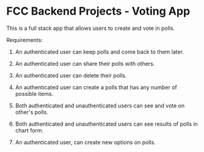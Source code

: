 # FCC Backend Projects - Voting App

This is a full stack app that allows users to create
and vote in polls.

Requirements:

1. An authenticated user can keep polls and come back
to them later.

2. An authenticated user can share their polls with
others.

3. An authenticated user can delete their polls.

4. An authenticated user can create a polls that has
any number of possible items.

5. Both authenticated and unauthenticated users can
see and vote on other's polls.

6. Both authenticated and unauthenticated users can
see results of polls in chart form.

7. An authenticated user, can create new options on polls.